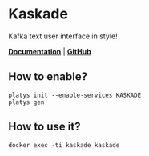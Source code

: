 # Kaskade

Kafka text user interface in style! 

**[Documentation](https://https://github.com/sauljabin/kaskade)** | **[GitHub](https://github.com/sauljabin/kaskade)**

## How to enable?

```
platys init --enable-services KASKADE
platys gen
```

## How to use it?

```
docker exec -ti kaskade kaskade
```



